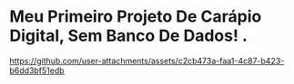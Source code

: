 # Meu Primeiro Projeto De Carápio Digital, Sem Banco De Dados! .

https://github.com/user-attachments/assets/c2cb473a-faa1-4c87-b423-b6dd3bf51edb

